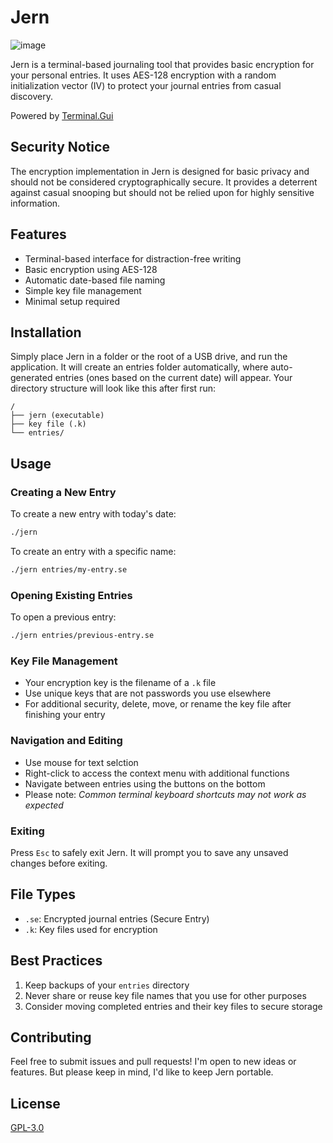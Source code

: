 # Jern
![image](https://github.com/user-attachments/assets/46bb4046-4b5b-4757-b657-b9f2007fd620)


Jern is a terminal-based journaling tool that provides basic encryption for your personal entries. It uses AES-128 encryption with a random initialization vector (IV) to protect your journal entries from casual discovery.

Powered by [Terminal.Gui](https://github.com/gui-cs/Terminal.Gui)

## Security Notice

The encryption implementation in Jern is designed for basic privacy and should not be considered cryptographically secure. It provides a deterrent against casual snooping but should not be relied upon for highly sensitive information.

## Features

- Terminal-based interface for distraction-free writing
- Basic encryption using AES-128
- Automatic date-based file naming
- Simple key file management
- Minimal setup required

## Installation

Simply place Jern in a folder or the root of a USB drive, and run the application.
It will create an entries folder automatically, where auto-generated entries (ones based on the current date) will appear.
Your directory structure will look like this after first run:

```
/
├── jern (executable)
├── key file (.k)
└── entries/
```

## Usage

### Creating a New Entry

To create a new entry with today's date:
```bash
./jern
```

To create an entry with a specific name:
```bash
./jern entries/my-entry.se
```

### Opening Existing Entries

To open a previous entry:
```bash
./jern entries/previous-entry.se
```

### Key File Management

- Your encryption key is the filename of a `.k` file
- Use unique keys that are not passwords you use elsewhere
- For additional security, delete, move, or rename the key file after finishing your entry

### Navigation and Editing

- Use mouse for text selction
- Right-click to access the context menu with additional functions
- Navigate between entries using the buttons on the bottom
- Please note: *Common terminal keyboard shortcuts may not work as expected*

### Exiting

Press `Esc` to safely exit Jern. It will prompt you to save any unsaved changes before exiting.

## File Types

- `.se`: Encrypted journal entries (Secure Entry)
- `.k`: Key files used for encryption

## Best Practices

1. Keep backups of your `entries` directory
2. Never share or reuse key file names that you use for other purposes
3. Consider moving completed entries and their key files to secure storage

## Contributing

Feel free to submit issues and pull requests! I'm open to new ideas or features. But please keep in mind, I'd like to keep Jern portable.

## License

[GPL-3.0](https://github.com/HoofedEar/Jern?tab=GPL-3.0-1-ov-file)


